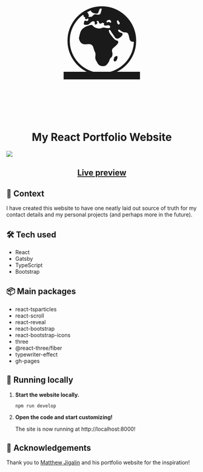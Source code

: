 <p align="center">
  <a href="https://raresdinu.ro" style="font-size: 5vh">
    🌍
  </a>
</p>
<h1 align="center">
  My React Portfolio Website
</h1>

<img src="./preview/preview.gif" />
<a href="https://raresdinu.ro"><h2 align="center">Live preview </h2></a>

## 💬 Context

I have created this website to have one neatly laid out source of truth for my contact details and my personal projects (and perhaps more in the future).

## 🛠️ Tech used

- React
- Gatsby
- TypeScript
- Bootstrap

## 📦 Main packages

- react-tsparticles
- react-scroll
- react-reveal
- react-bootstrap
- react-bootstrap-icons
- three
- @react-three/fiber
- typewriter-effect
- gh-pages

## 🚀 Running locally

1.  **Start the website locally.**

    ```shell
    npm run develop
    ```

2.  **Open the code and start customizing!**

    The site is now running at http://localhost:8000!

## 🙏 Acknowledgements

Thank you to [Matthew Jigalin](https://github.com/jigalin) and his portfolio website for the inspiration!
